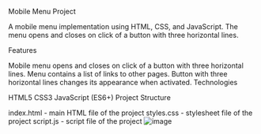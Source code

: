 Mobile Menu Project

A mobile menu implementation using HTML, CSS, and JavaScript. The menu opens and closes on click of a button with three horizontal lines.

Features

Mobile menu opens and closes on click of a button with three horizontal lines.
Menu contains a list of links to other pages.
Button with three horizontal lines changes its appearance when activated.
Technologies

HTML5
CSS3
JavaScript (ES6+)
Project Structure

index.html - main HTML file of the project
styles.css - stylesheet file of the project
script.js - script file of the project
![image](https://github.com/user-attachments/assets/531215e6-5986-49f6-9aba-02d32c1d1a9e)

